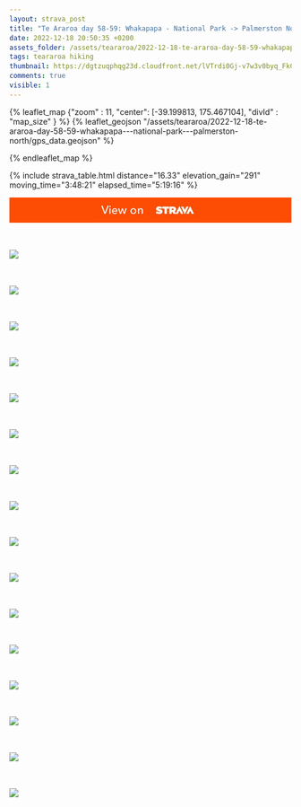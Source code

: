 ```yaml
---
layout: strava_post
title: "Te Araroa day 58-59: Whakapapa - National Park -> Palmerston North"
date: 2022-12-18 20:50:35 +0200
assets_folder: /assets/teararoa/2022-12-18-te-araroa-day-58-59-whakapapa---national-park---palmerston-north
tags: teararoa hiking
thumbnail: https://dgtzuqphqg23d.cloudfront.net/lVTrdi0Gj-v7w3v0byq_FkCZbHiJmlzfZwU7OxVS-48-1024x768.jpg
comments: true
visible: 1
---
```



{% leaflet_map {"zoom" : 11,
                  "center": [-39.199813, 175.467104],
                 "divId" : "map_size" } %}
    {% leaflet_geojson "/assets/teararoa/2022-12-18-te-araroa-day-58-59-whakapapa---national-park---palmerston-north/gps_data.geojson" %}

{% endleaflet_map %}





{% include strava_table.html distance="16.33" elevation_gain="291" moving_time="3:48:21" elapsed_time="5:19:16" %}

[![](/assets/strava.jpg)](https://www.strava.com/activities/8265220084)


<br />

![](https://dgtzuqphqg23d.cloudfront.net/lVTrdi0Gj-v7w3v0byq_FkCZbHiJmlzfZwU7OxVS-48-1024x768.jpg)


<br />

![](https://dgtzuqphqg23d.cloudfront.net/6FSJLhkm0YE454sjr_FwB-nkCq8qkwq37i6Snnr7Sqc-1024x768.jpg)


<br />

![](https://dgtzuqphqg23d.cloudfront.net/WoMr9gKqSHSoA0dBa-tAiMAUWMuHWD1FtKsntlXuIDk-768x1024.jpg)


<br />

![](https://dgtzuqphqg23d.cloudfront.net/dYg3NaemP5ufPffhhcWkU4TtswyjbWb3dmkJ1aojbAc-768x1024.jpg)


<br />

![](https://dgtzuqphqg23d.cloudfront.net/gw3Ho4wqHCJZ5nbSD_REuJKVxwcN2lq93p-mK2hhQnY-1024x768.jpg)


<br />

![](https://dgtzuqphqg23d.cloudfront.net/-Xd69ydG8Y9g3fmHyhhZgxfA9keRjHOxVTVdv8kPoVg-1024x768.jpg)


<br />

![](https://image.mux.com/S6asaCcoadfXwYYtSMhPAzXfisOGybp02zLznp01NX5Ew/thumbnail.jpg?width=800&height=450&fit_mode=preserve&time=0)


<br />

![](https://dgtzuqphqg23d.cloudfront.net/uvntDruZCJqxPhYfyxYbIkdyqfJqoz5ymCBqZTZGMt8-768x1024.jpg)


<br />

![](https://dgtzuqphqg23d.cloudfront.net/_faNFXjkQ3aZLF9r2pL3_cqoWWnmZMArSc-eXJWADoA-768x1024.jpg)


<br />

![](https://dgtzuqphqg23d.cloudfront.net/VgZBye63K_u5BTVbVazAczwtnjxqACVLrOHJhxBmkRk-768x1024.jpg)


<br />

![](https://dgtzuqphqg23d.cloudfront.net/kghyybREONZnq-DWr-xdJoYG1g1nWgGovN8Zf78fs3A-768x1024.jpg)


<br />

![](https://dgtzuqphqg23d.cloudfront.net/w4-uDRrbVxmv1pP_I-Iy1hQcT3OPTUvzUtcD23Yx5E0-1024x768.jpg)


<br />

![](https://dgtzuqphqg23d.cloudfront.net/S0_y57fyrOsUK0RFNXOGF3b0BU_0HC0oii4PB1CgAm0-1024x768.jpg)


<br />

![](https://dgtzuqphqg23d.cloudfront.net/v-_7KwikuUZ1tCbqpOGuivHl4VLAMUrEUlA886JzaCU-768x1024.jpg)


<br />

![](https://dgtzuqphqg23d.cloudfront.net/jVhdxuigQShUqNqdctvXEjnEba8dIyrc_38Ovn0LcBY-1024x768.jpg)


<br />

![](https://dgtzuqphqg23d.cloudfront.net/oByToU_eLOXjtM-ZlTeYSO45qwhMjqD25Vs7BMCfhOA-1024x768.jpg)
